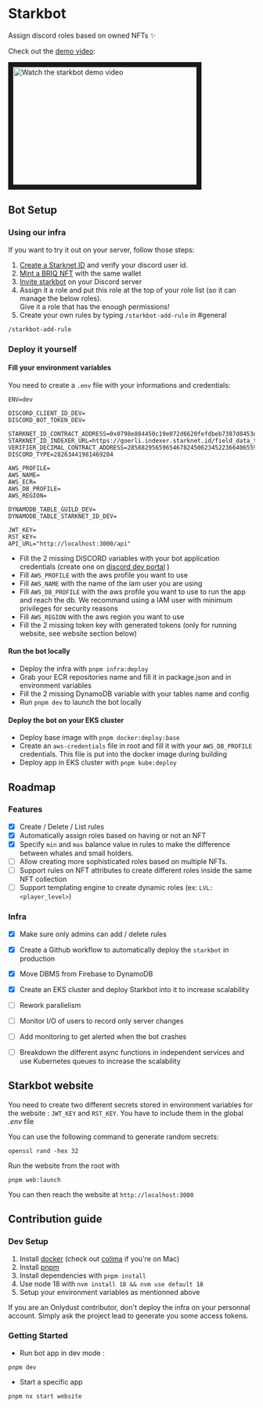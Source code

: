# Starkbot

Assign discord roles based on owned NFTs ✨

Check out the [demo video](https://youtu.be/t6fzjxRs_TA):

<a href="https://youtu.be/t6fzjxRs_TA" target="_blank">
 <img src="http://img.youtube.com/vi/t6fzjxRs_TA/hqdefault.jpg" alt="Watch the starkbot demo video" width="375" height="240" border="10" />
</a>

## Bot Setup

### Using our infra

If you want to try it out on your server, follow those steps:

1. [Create a Starknet ID](https://starknet.id/) and verify your discord user id.
2. [Mint a BRIQ NFT](https://briq.construction) with the same wallet
3. [Invite starkbot](https://discord.com/api/oauth2/authorize?client_id=993439991822815292&permissions=268435456&scope=bot%20applications.commands) on your Discord server
4. Assign it a role and put this role at the top of your role list (so it can manage the below roles).  
Give it a role that has the enough permissions!
5. Create your own rules by typing `/starkbot-add-rule` in #general

```
/starkbot-add-rule
```

### Deploy it yourself

#### Fill your environment variables

You need to create a `.env` file with your informations and credentials:

```
ENV=dev

DISCORD_CLIENT_ID_DEV=
DISCORD_BOT_TOKEN_DEV=

STARKNET_ID_CONTRACT_ADDRESS=0x0798e884450c19e072d6620fefdbeb7387d0453d3fd51d95f5ace1f17633d88b
STARKNET_ID_INDEXER_URL=https://goerli.indexer.starknet.id/field_data_to_id
VERIFIER_DECIMAL_CONTRACT_ADDRESS=2858829565965467824506234522366406559425492229537050207406969294731822669741
DISCORD_TYPE=28263441981469284

AWS_PROFILE=
AWS_NAME=
AWS_ECR=
AWS_DB_PROFILE=
AWS_REGION=

DYNAMODB_TABLE_GUILD_DEV=
DYNAMODB_TABLE_STARKNET_ID_DEV=

JWT_KEY=
RST_KEY=
API_URL="http://localhost:3000/api"
```

- Fill the 2 missing DISCORD variables with your bot application credentials (create one on [discord dev portal](https://discord.com/developers) )
- Fill `AWS_PROFILE` with the aws profile you want to use
- Fill `AWS_NAME` with the name of the iam user you are using
- Fill `AWS_DB_PROFILE` with the aws profile you want to use to run the app and reach the db. We recommand using a IAM user with minimum privileges for security reasons
- Fill `AWS_REGION` with the aws region you want to use 
- Fill the 2 missing token key with generated tokens (only for running website, see website section below)

#### Run the bot locally

- Deploy the infra with `pnpm infra:deploy`
- Grab your ECR repositories name and fill it in package.json and in environment variables
- Fill the 2 missing DynamoDB variable with your tables name and config
- Run `pnpm dev` to launch the bot locally

#### Deploy the bot on your EKS cluster

- Deploy base image with `pnpm docker:deploy:base`
- Create an `aws-credentials` file in root and fill it with your `AWS_DB_PROFILE` credentials. This file is put into the docker image during building
- Deploy app in EKS cluster with `pnpm kube:deploy`

## Roadmap

### Features

- [x] Create / Delete / List rules
- [x] Automatically assign roles based on having or not an NFT
- [x] Specify `min` and `max` balance value in rules to make the difference between whales and small holders.
- [ ] Allow creating more sophisticated roles based on multiple NFTs.
- [ ] Support rules on NFT attributes to create different roles inside the same NFT collection
- [ ] Support templating engine to create dynamic roles (ex: `LVL: <player_level>`)

### Infra

- [x] Make sure only admins can add / delete rules
- [x] Create a Github workflow to automatically deploy the `starkbot` in production
- [x] Move DBMS from Firebase to DynamoDB
- [x] Create an EKS cluster and deploy Starkbot into it to increase scalability
- [ ] Rework parallelism
- [ ] Monitor I/O of users to record only server changes
- [ ] Add monitoring to get alerted when the bot crashes
- [ ] Breakdown the different async functions in independent services and use Kubernetes queues to increase the scalability


## Starkbot website

You need to create two different secrets stored in environment variables for the website : `JWT_KEY` and `RST_KEY`. You have to include them in the global *.env* file

You can use the following command to generate random secrets:
```
openssl rand -hex 32 
```

Run the website from the root with 
```
pnpm web:launch
```

You can then reach the website at `http://localhost:3000`

## Contribution guide

### Dev Setup

1. Install [docker](https://docs.docker.com/get-docker/) (check out [colima](https://github.com/abiosoft/colima) if you're on Mac)
2. Install [pnpm](https://pnpm.io/installation#using-npm)
3. Install dependencies with `pnpm install`
4. Use node 18 with `nvm install 18 && nvm use default 18`
5. Setup your environment variables as mentionned above

If you are an Onlydust contributor, don't deploy the infra on your personnal account. Simply ask the project lead to generate you some access tokens.


### Getting Started

- Run bot app in dev mode :

```
pnpm dev
```

- Start a specific app

```
pnpm nx start website
```